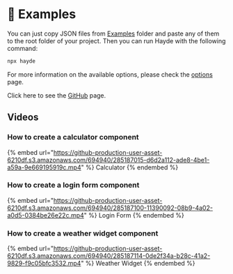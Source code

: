 # 🚀 Examples

You can just copy JSON files from [Examples](https://github.com/Sly777/hayde/tree/main/examples) folder and paste any of them to the root folder of your project. Then you can run Hayde with the following command:

```bash
npx hayde
```

For more information on the available options, please check the [options](../docs/options.md) page.

Click here to see the [GitHub](https://github.com/Sly777/hayde/tree/main/examples) page.

## Videos

### How to create a calculator component

{% embed url="https://github-production-user-asset-6210df.s3.amazonaws.com/694940/285187015-d6d2a112-ade8-4be1-a59a-9e669195919c.mp4" %}
Calculator
{% endembed %}

### How to create a login form component

{% embed url="https://github-production-user-asset-6210df.s3.amazonaws.com/694940/285187100-11390092-08b9-4a02-a0d5-0384be26e22c.mp4" %}
Login Form
{% endembed %}

### How to create a weather widget component

{% embed url="https://github-production-user-asset-6210df.s3.amazonaws.com/694940/285187114-0de2f34a-b28c-41a2-9829-f9c05bfc3532.mp4" %}
Weather Widget
{% endembed %}
